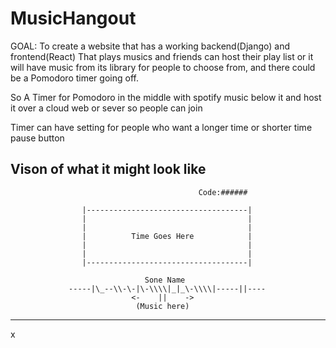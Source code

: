 # MusicHangout
GOAL: To create a website that has a working backend(Django) and frontend(React) 
That plays musics and friends can host their play list or it will have music from 
its library for people to choose from, and there could be a Pomodoro timer going 
off.

So A Timer for Pomodoro in the middle with spotify music below it and host it over 
a cloud web or sever so people can join 

Timer can have setting for people who want a longer time or shorter time 
pause button 

Vison of what it might look like 
----------------------------------------------------------------------------------

                                              Code:######

                    |------------------------------------|
                    |                                    |
                    |                                    |
                    |          Time Goes Here            |
                    |                                    |
                    |                                    |
                    |------------------------------------|
                   
                                  Sone Name
                 -----|\_--\\-\-|\-\\\\|_|_\-\\\\|-----||----
                               <-    ||    ->
                                (Music here)  

----------------------------------------------------------------------------------
x